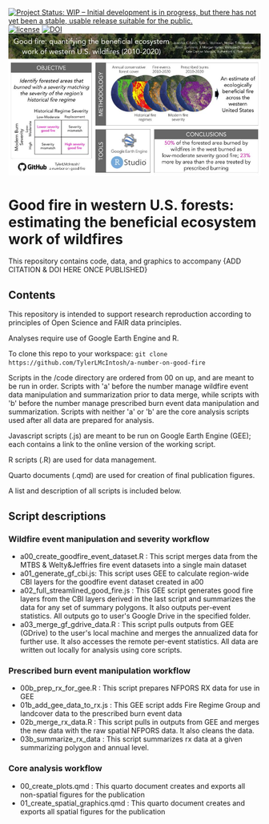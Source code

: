 [![Project Status: WIP – Initial development is in progress, but there has not yet been a stable, usable release suitable for the public.](https://www.repostatus.org/badges/latest/wip.svg)](https://www.repostatus.org/#wip) [![license](https://img.shields.io/badge/license-GPLv3-blue.svg)](https://opensource.org/licenses/GPL-3.0) [![DOI](https://zenodo.org/badge/DOI/10.5281/zenodo.4648947.svg)](https://doi.org/10.5281/zenodo.4648947)
![graphical abstract showing data layers integrated and software used in workflow](/images/gf_overview.jpg)

# Good fire in western U.S. forests: estimating the beneficial ecosystem work of wildfires

This repository contains code, data, and graphics to accompany {ADD CITATION & DOI HERE ONCE PUBLISHED}

## Contents

This repository is intended to support research reproduction according to principles of Open Science and FAIR data principles.

Analyses require use of Google Earth Engine and R.

To clone this repo to your workspace: 
``` git clone https://github.com/TylerLMcIntosh/a-number-on-good-fire ```

Scripts in the /code directory are ordered from 00 on up, and are meant to be run in order. Scripts with 'a' before the number manage wildfire event data manipulation and summarization prior to data merge, while scripts with 'b' before the number manage prescribed burn event data manipulation and summarization. Scripts with neither 'a' or 'b' are the core analysis scripts used after all data are prepared for analysis.

Javascript scripts (.js) are meant to be run on Google Earth Engine (GEE); each contains a link to the online version of the working script.

R scripts (.R) are used for data management.

Quarto documents (.qmd) are used for creation of final publication figures.

A list and description of all scripts is included below.

## Script descriptions

### Wildfire event manipulation and severity workflow
- a00_create_goodfire_event_dataset.R : This script merges data from the MTBS & Welty&Jeffries fire event datasets into a single main dataset
- a01_generate_gf_cbi.js: This script uses GEE to calculate region-wide CBI layers for the goodfire event dataset created in a00
- a02_full_streamlined_good_fire.js : This GEE script generates good fire layers from the CBI layers derived in the last script and summarizes the data for any set of summary polygons. It also outputs per-event statistics. All outputs go to user's Google Drive in the specified folder.
- a03_merge_gf_gdrive_data.R : This script pulls outputs from GEE (GDrive) to the user's local machine and merges the annualized data for further use. It also accesses the remote per-event statistics. All data are written out locally for analysis using core scripts.

### Prescribed burn event manipulation workflow
- 00b_prep_rx_for_gee.R : This script prepares NFPORS RX data for use in GEE
- 01b_add_gee_data_to_rx.js : This GEE script adds Fire Regime Group and landcover data to the prescribed burn event data
- 02b_merge_rx_data.R : This script pulls in outputs from GEE and merges the new data with the raw spatial NFPORS data. It also cleans the data.
- 03b_summarize_rx_data : This script summarizes rx data at a given summarizing polygon and annual level.

### Core analysis workflow
- 00_create_plots.qmd : This quarto document creates and exports all non-spatial figures for the publication
- 01_create_spatial_graphics.qmd : This quarto document creates and exports all spatial figures for the publication


